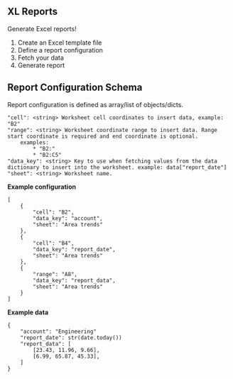 XL Reports
----------

Generate Excel reports!

1. Create an Excel template file
2. Define a report configuration
3. Fetch your data
4. Generate report


## Report Configuration Schema

Report configuration is defined as array/list of objects/dicts.

```
"cell": <string> Worksheet cell coordinates to insert data, example: "B2"
"range": <string> Worksheet coordinate range to insert data. Range start coordinate is required and end coordinate is optional.
    examples: 
        * "B2:"
        * "B2:C5"
"data_key": <string> Key to use when fetching values from the data dictionary to insert into the worksheet. example: data["report_date"]
"sheet": <string> Worksheet name.
```

**Example configuration**

```
[
    {
        "cell": "B2",
        "data_key": "account",
        "sheet": "Area trends"
    },
    {
        "cell": "B4",
        "data_key": "report_date",
        "sheet": "Area trends"
    },
    {
        "range": "A8",
        "data_key": "report_data",
        "sheet": "Area trends"
    }
]
```

**Example data**

```
{
    "account": "Engineering"
    "report_date": str(date.today())
    "report_data": [
        [23.43, 11.96, 9.66],
        [6.99, 65.87, 45.33],
    ]
}
```